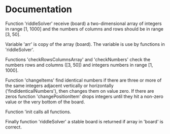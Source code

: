 # Documentation

Function 'riddleSolver' receive (board) a two-dimensional array of integers in range [1, 1000] and the numbers of columns and rows should be in range [3, 50].

Variable 'arr' is copy of the array (board). The variable is use by functions in 'riddleSolver'.

Functions 'checkRowsColumnsArray' and 'checkNumbers' check the numbers rows and columns ([3, 50]) and integers numbers in range [1, 1000].

Function 'changeItems' find identical numbers if there are three or more of the same integers adjacent vertically or horizontally ('findIdenticalNumbers'), then changes them on value zero. If there are zeros function 'changePositionItem' drops integers until they hit a non-zero value or the very bottom of the board.

Function 'init calls all functions.

Finally function 'riddleSolver' a stable board is returned if array in 'board' is correct.
